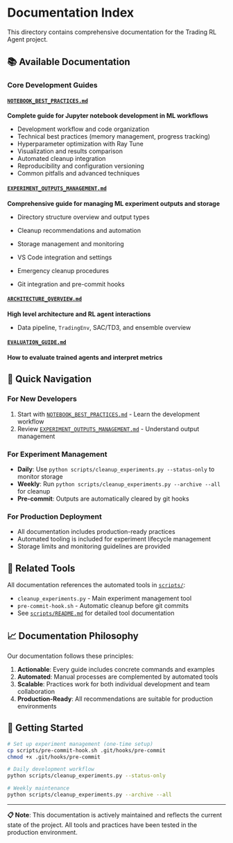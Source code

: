 # Documentation Index

This directory contains comprehensive documentation for the Trading RL Agent project.

## 📚 Available Documentation

### Core Development Guides

#### [`NOTEBOOK_BEST_PRACTICES.md`](NOTEBOOK_BEST_PRACTICES.md)
**Complete guide for Jupyter notebook development in ML workflows**
- Development workflow and code organization
- Technical best practices (memory management, progress tracking)
- Hyperparameter optimization with Ray Tune
- Visualization and results comparison
- Automated cleanup integration
- Reproducibility and configuration versioning
- Common pitfalls and advanced techniques

#### [`EXPERIMENT_OUTPUTS_MANAGEMENT.md`](EXPERIMENT_OUTPUTS_MANAGEMENT.md)
**Comprehensive guide for managing ML experiment outputs and storage**
- Directory structure overview and output types
- Cleanup recommendations and automation
- Storage management and monitoring
- VS Code integration and settings
- Emergency cleanup procedures

- Git integration and pre-commit hooks

#### [`ARCHITECTURE_OVERVIEW.md`](ARCHITECTURE_OVERVIEW.md)
**High level architecture and RL agent interactions**
- Data pipeline, `TradingEnv`, SAC/TD3, and ensemble overview

#### [`EVALUATION_GUIDE.md`](EVALUATION_GUIDE.md)
**How to evaluate trained agents and interpret metrics**


## 🎯 Quick Navigation

### For New Developers
1. Start with [`NOTEBOOK_BEST_PRACTICES.md`](NOTEBOOK_BEST_PRACTICES.md) - Learn the development workflow
2. Review [`EXPERIMENT_OUTPUTS_MANAGEMENT.md`](EXPERIMENT_OUTPUTS_MANAGEMENT.md) - Understand output management

### For Experiment Management
- **Daily**: Use `python scripts/cleanup_experiments.py --status-only` to monitor storage
- **Weekly**: Run `python scripts/cleanup_experiments.py --archive --all` for cleanup
- **Pre-commit**: Outputs are automatically cleared by git hooks

### For Production Deployment
- All documentation includes production-ready practices
- Automated tooling is included for experiment lifecycle management
- Storage limits and monitoring guidelines are provided

## 🔧 Related Tools

All documentation references the automated tools in [`scripts/`](../scripts/):
- `cleanup_experiments.py` - Main experiment management tool
- `pre-commit-hook.sh` - Automatic cleanup before git commits
- See [`scripts/README.md`](../scripts/README.md) for detailed tool documentation

## 📈 Documentation Philosophy

Our documentation follows these principles:
1. **Actionable**: Every guide includes concrete commands and examples
2. **Automated**: Manual processes are complemented by automated tools
3. **Scalable**: Practices work for both individual development and team collaboration
4. **Production-Ready**: All recommendations are suitable for production environments

## 🚀 Getting Started

```bash
# Set up experiment management (one-time setup)
cp scripts/pre-commit-hook.sh .git/hooks/pre-commit
chmod +x .git/hooks/pre-commit

# Daily development workflow
python scripts/cleanup_experiments.py --status-only

# Weekly maintenance
python scripts/cleanup_experiments.py --archive --all
```

---

**📋 Note**: This documentation is actively maintained and reflects the current state of the project. All tools and practices have been tested in the production environment.
